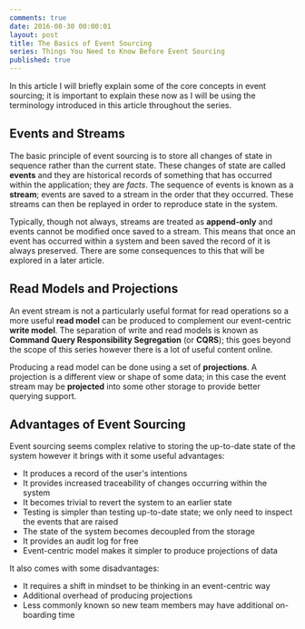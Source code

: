 ```yaml
---
comments: true
date: 2016-08-30 00:00:01
layout: post
title: The Basics of Event Sourcing
series: Things You Need to Know Before Event Sourcing
published: true
---
```


In this article I will briefly explain some of the core concepts in event sourcing; it is important to explain these now as I will be using the terminology introduced in this article throughout the series.

## Events and Streams

The basic principle of event sourcing is to store all changes of state in sequence rather than the current state.  These changes of state are called **events** and they are historical records of something that has occurred within the application; they are _facts_.  The sequence of events is known as a **stream**; events are saved to a stream in the order that they occurred.  These streams can then be replayed in order to reproduce state in the system.

Typically, though not always, streams are treated as **append-only** and events cannot be modified once saved to a stream. This means that once an event has occurred within a system and been saved the record of it is always preserved.  There are some consequences to this that will be explored in a later article.

## Read Models and Projections

An event stream is not a particularly useful format for read operations so a more useful **read model** can be produced to complement our event-centric **write model**.  The separation of write and read models is known as **Command Query Responsibility Segregation** (or **CQRS**); this goes beyond the scope of this series however there is a lot of useful content online.

Producing a read model can be done using a set of **projections**.  A projection is a different view or shape of some data; in this case the event stream may be **projected** into some other storage to provide better querying support.

## Advantages of Event Sourcing

Event sourcing seems complex relative to storing the up-to-date state of the system however it brings with it some useful advantages:

- It produces a record of the user's intentions
- It provides increased traceability of changes occurring within the system
- It becomes trivial to revert the system to an earlier state
- Testing is simpler than testing up-to-date state; we only need to inspect the events that are raised
- The state of the system becomes decoupled from the storage
- It provides an audit log for free
- Event-centric model makes it simpler to produce projections of data

It also comes with some disadvantages:

- It requires a shift in mindset to be thinking in an event-centric way
- Additional overhead of producing projections
- Less commonly known so new team members may have additional on-boarding time
